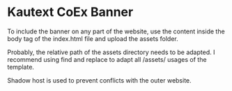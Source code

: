 # Kautext CoEx Banner

To include the banner on any part of the website, use the content inside the body tag of the index.html file and upload the assets folder.


Probably, the relative path of the assets directory needs to be adapted. I recommend using find and replace to adapt all /assets/ usages of the template.

Shadow host is used to prevent conflicts with the outer website.